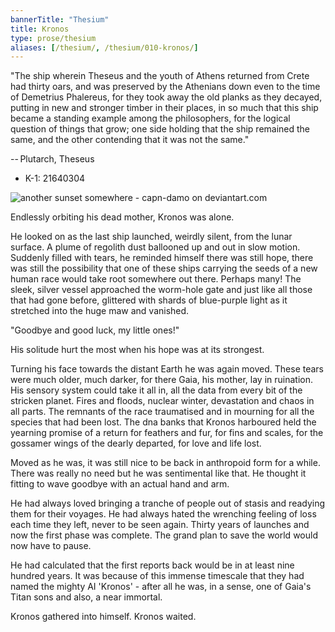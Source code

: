 ```yaml
---
bannerTitle: "Thesium" 
title: Kronos
type: prose/thesium
aliases: [/thesium/, /thesium/010-kronos/]
---
```


<div class="quote">
"The ship wherein Theseus and the youth of Athens returned
from Crete had thirty oars, and was preserved by the Athenians down even to the
time of Demetrius Phalereus, for they took away the old planks as they decayed,
putting in new and stronger timber in their places, in so much that this ship
became a standing example among the philosophers, for the logical question of
things that grow; one side holding that the ship remained the same, and the
other contending that it was not the same."  

-- Plutarch, Theseus
</div>

<div class="data">

- K-1: 21640304 

</div>

![another sunset somewhere - capn-damo on deviantart.com](/images/thesium/another-sunset-somewhere.png)


Endlessly orbiting his dead mother, Kronos was alone.

He looked on as the last ship launched, weirdly silent, from the lunar surface.
A plume of regolith dust ballooned up and out in slow motion. Suddenly
filled with tears, he reminded himself there was still hope, there was still
the possibility that one of these ships carrying the seeds of a new human race
would take root somewhere out there. Perhaps many! The sleek, silver vessel
approached the worm-hole gate and just like all those that had gone before,
glittered with shards of blue-purple light as it stretched into the huge maw
and vanished. 

"Goodbye and good luck, my little ones!"

His solitude hurt the most when his hope was at its strongest.

Turning his face towards the distant Earth he was again moved. These tears were
much older, much darker, for there Gaia, his mother, lay in ruination. His
sensory system could take it all in, all the data from every bit of the
stricken planet. Fires and floods, nuclear winter, devastation and chaos in all
parts. The remnants of the race traumatised and in mourning for all the species
that had been lost. The dna banks that Kronos harboured held the yearning 
promise of a return for feathers and fur, for fins and scales, for the gossamer
wings of the dearly departed, for love and life lost.

Moved as he was, it was still nice to be back in anthropoid form for a while.
There was really no need but he was sentimental like that. He thought it fitting
to wave goodbye with an actual hand and arm.

He had always loved bringing a tranche of people out of stasis and readying them
for their voyages. He had always hated the wrenching feeling of loss each time
they left, never to be seen again. Thirty years of launches and now the first
phase was complete. The grand plan to save the world would now have to pause.

He had calculated that the first reports back would be in at least nine hundred
years. It was because of this immense timescale that they had named the mighty
AI 'Kronos' - after all he was, in a sense, one of Gaia's Titan sons and also, a
near immortal.

Kronos gathered into himself. Kronos waited.
